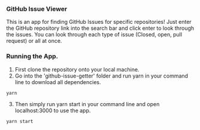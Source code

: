 ### GitHub Issue Viewer

This is an app for finding GitHub Issues for specific repositories! Just enter the GitHub repository link into the search bar and click enter to look through the issues. You can look through each type of issue (Closed, open, pull request) or all at once.

### Running the App.

1. First clone the repository onto your local machine.
2. Go into the 'github-issue-getter' folder and run yarn in your command line to download all dependencies.

```
yarn

```

3. Then simply run yarn start in your command line and open localhost:3000 to use the app.

```
yarn start
```
